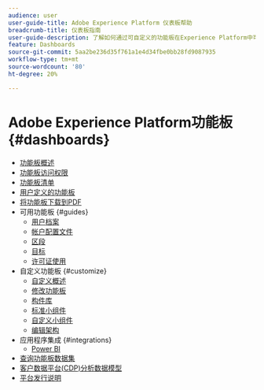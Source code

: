 ```yaml
---
audience: user
user-guide-title: Adobe Experience Platform 仪表板帮助
breadcrumb-title: 仪表板指南
user-guide-description: 了解如何通过可自定义的功能板在Experience Platform中可视化数据。
feature: Dashboards
source-git-commit: 5aa2be236d35f761a1e4d34fbe0bb28fd9087935
workflow-type: tm+mt
source-wordcount: '80'
ht-degree: 20%

---
```



# Adobe Experience Platform功能板 {#dashboards}

* [功能板概述](home.md)
* [功能板访问权限](permissions.md)
* [功能板清单](inventory.md)
* [用户定义的功能板](user-defined-dashboards.md)
* [将功能板下载到PDF](download.md)
* 可用功能板 {#guides}
   * [用户档案](guides/profiles.md)
   * [帐户配置文件](guides/account-profiles.md)
   * [区段](guides/segments.md)
   * [目标](guides/destinations.md)
   * [许可证使用](guides/license-usage.md)
* 自定义功能板 {#customize}
   * [自定义概述](customize/overview.md)
   * [修改功能板](customize/modify.md)
   * [构件库](customize/widget-library.md)
   * [标准小组件](customize/standard-widgets.md)
   * [自定义小组件](customize/custom-widgets.md)
   * [编辑架构](customize/edit-schema.md)
* 应用程序集成 {#integrations}
   * [Power BI](integrations/power-bi.md)
* [查询功能板数据集](query.md)
* [客户数据平台(CDP)分析数据模型](cdp-insights-data-model.md)
* [平台发行说明](https://www.adobe.com/go/platform-release-notes-en)